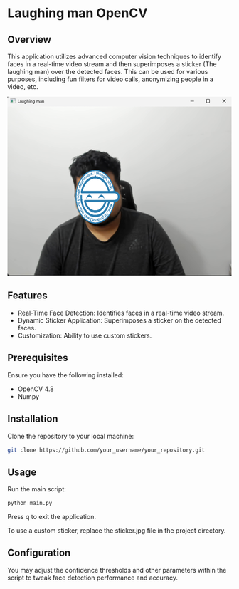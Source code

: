 # Laughing man OpenCV

## Overview
This application utilizes advanced computer vision techniques to identify faces in a real-time video stream and then superimposes a sticker (The laughing man) over the detected faces. This can be used for various purposes, including fun filters for video calls, anonymizing people in a video, etc.

![](preview.png)

## Features
* Real-Time Face Detection: Identifies faces in a real-time video stream.
* Dynamic Sticker Application: Superimposes a sticker on the detected faces.
* Customization: Ability to use custom stickers.

## Prerequisites
Ensure you have the following installed:

* OpenCV 4.8
* Numpy

## Installation
Clone the repository to your local machine:

```bash
git clone https://github.com/your_username/your_repository.git
```

## Usage
Run the main script:

```bash
python main.py
```

Press q to exit the application.

To use a custom sticker, replace the sticker.jpg file in the project directory.

## Configuration
You may adjust the confidence thresholds and other parameters within the script to tweak face detection performance and accuracy.